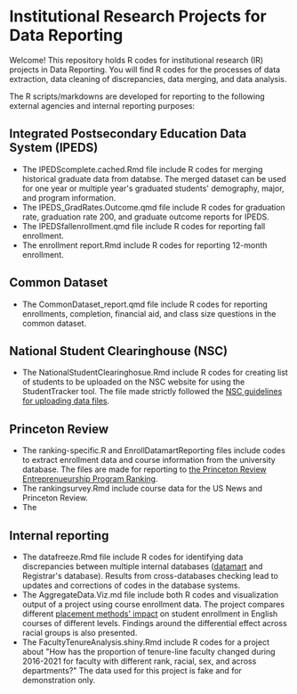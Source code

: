 # Institutional Research Projects for Data Reporting
Welcome! This repository holds R codes for institutional research (IR) projects in Data Reporting. You will find R codes for the processes of data extraction, data cleaning of discrepancies, data merging, and data analysis.

The R scripts/markdowns are developed for reporting to the following external agencies and internal reporting purposes:

## Integrated Postsecondary Education Data System (IPEDS)
- The IPEDScomplete.cached.Rmd file include R codes for merging historical graduate data from databse. The merged dataset can be used for one year or multiple year's graduated students' demography, major, and program information. 
- The IPEDS_GradRates.Outcome.qmd file include R codes for graduation rate, graduation rate 200, and graduate outcome reports for IPEDS.
- The IPEDSfallenrollment.qmd file include R codes for reporting fall enrollment.
- The enrollment report.Rmd include R codes for reporting 12-month enrollment.

## Common Dataset
- The CommonDataset_report.qmd file include R codes for reporting enrollments, completion, financial aid, and class size questions in the common dataset.

## National Student Clearinghouse (NSC)
- The NationalStudentClearinghosue.Rmd include R codes for creating list of students to be uploaded on the NSC website for using the StudentTracker tool. The file made strictly followed the [NSC guidelines for uploading data files](https://www.studentclearinghouse.org/blog/ufaqs/what-is-the-file-layout-for-the-studenttracker-request-file/).

## Princeton Review
- The ranking-specific.R and EnrollDatamartReporting files include codes to extract enrollment data and course information from the university database. The files are made for reporting to [the Princeton Review Entreprenueurship Program Ranking](https://www.princetonreview.com/college-rankings/top-entrepreneur).
- The rankingsurvey.Rmd include course data for the US News and Princeton Review.
- The

## Internal reporting
- The datafreeze.Rmd file include R codes for identifying data discrepancies between multiple internal databases ([datamart](https://www.oracle.com/autonomous-database/what-is-data-mart/#:~:text=A%20data%20mart%20is%20a%20simple%20form%20of%20a%20data,fewer%20sources%20than%20data%20warehouses.) and Registrar's database). Results from cross-databases checking lead to updates and corrections of codes in the database systems.
- The AggregateData.Viz.md file include both R codes and visualization output of a project using course enrollment data. The project compares different [placement methods' impact](https://ss.marin.edu/assessment/placement-english) on student enrollment in English courses of different levels. Findings around the differential effect across racial groups is also presented.
- The FacultyTenureAnalysis.shiny.Rmd include R codes for a project about "How has the proportion of tenure-line faculty changed during 2016-2021 for faculty with different rank, racial, sex, and across departments?" The data used for this project is fake and for demonstration only. 
